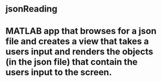 # jsonReading

# MATLAB app that browses for a json file and creates a view that takes a users input and renders the objects (in the json file) that contain the users input to the screen.
